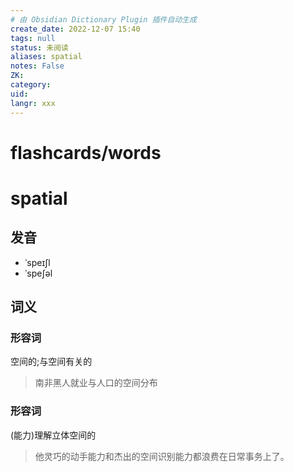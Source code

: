 ```yaml
---
# 由 Obsidian Dictionary Plugin 插件自动生成
create_date: 2022-12-07 15:40
tags: null
status: 未阅读 
aliases: spatial
notes: False
ZK: 
category: 
uid: 
langr: xxx
---
```

# flashcards/words

# spatial

## 发音

- ˈspeɪʃl
- ˈspeʃəl

## 词义

### 形容词

空间的;与空间有关的

> 南非黑人就业与人口的空间分布

### 形容词

(能力)理解立体空间的

> 他灵巧的动手能力和杰出的空间识别能力都浪费在日常事务上了。



